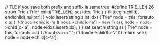 // TLE if you save both prefix and suffix in same tree
​
#define TRIE_LEN 26
​
struct Trie {
Trie* child[TRIE_LEN];
set<int> idxs;
Trie() {
fill(begin(child), end(child),nullptr);
}
void insert(string s,int idx) {
Trie* node = this;
for(auto c:s) {
if(!node->child[c-'a'])
node->child[c-'a'] = new Trie();
node = node->child[c-'a'];
node->idxs.insert(idx);
}
}
set<int> search(string s) {
Trie* node = this;
for(auto c:s) {
//cout<<c<<" ";
if(!(node->child[c-'a']))
return set<int>{};
node = node->child[c-'a'];